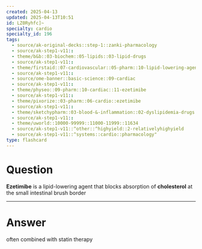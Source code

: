 ```yaml
---
created: 2025-04-13
updated: 2025-04-13T10:51
id: LZ0Ryhfc]~
specialty: cardio
specialty_id: 196
tags:
  - source/ak-original-decks::step-1::zanki-pharmacology
  - source/ak-step1-v11::
  - theme/b&b::03-biochem::05-lipids::03-lipid-drugs
  - source/ak-step1-v11::
  - theme/firstaid::07-cardiovascular::05-pharm::10-lipid-lowering-agents::ezetimibe
  - source/ak-step1-v11::
  - source/ome-banner::basic-science::09-cardiac
  - source/ak-step1-v11::
  - theme/physeo::09-pharm::10-cardiac::11-ezetimibe
  - source/ak-step1-v11::
  - theme/pixorize::03-pharm::06-cardio::ezetimibe
  - source/ak-step1-v11::
  - theme/sketchypharm::03-blood-&-inflammation::02-dyslipidemia-drugs::02-cholestyramine,-ezetimibe
  - source/ak-step1-v11::
  - theme/uworld::10000-99999::11000-11999::11634
  - source/ak-step1-v11::^other::^highyield::2-relativelyhighyield
  - source/ak-step1-v11::^systems::cardio::pharmacology"
type: flashcard
---
```


# Question
**Ezetimibe** is a lipid-lowering agent that blocks absorption of **cholesterol** at the small intestinal brush border

---

# Answer
often combined with statin therapy